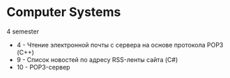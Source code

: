 # Computer Systems
4 semester
- 4 - Чтение электронной почты с сервера на основе протокола POP3 (С++)
- 9 - Список новостей по адресу RSS-ленты сайта (C#)
- 10 - POP3-сервер
